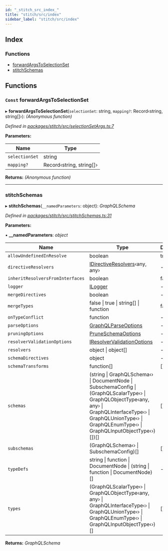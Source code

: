 ```yaml
---
id: "_stitch_src_index_"
title: "stitch/src/index"
sidebar_label: "stitch/src/index"
---
```


## Index

### Functions

* [forwardArgsToSelectionSet](_stitch_src_index_.md#const-forwardargstoselectionset)
* [stitchSchemas](_stitch_src_index_.md#stitchschemas)

## Functions

### `Const` forwardArgsToSelectionSet

▸ **forwardArgsToSelectionSet**(`selectionSet`: string, `mapping?`: Record‹string, string[]›): *(Anonymous function)*

*Defined in [packages/stitch/src/selectionSetArgs.ts:7](https://github.com/ardatan/graphql-tools/blob/master/packages/stitch/src/selectionSetArgs.ts#L7)*

**Parameters:**

Name | Type |
------ | ------ |
`selectionSet` | string |
`mapping?` | Record‹string, string[]› |

**Returns:** *(Anonymous function)*

___

###  stitchSchemas

▸ **stitchSchemas**(`__namedParameters`: object): *GraphQLSchema*

*Defined in [packages/stitch/src/stitchSchemas.ts:31](https://github.com/ardatan/graphql-tools/blob/master/packages/stitch/src/stitchSchemas.ts#L31)*

**Parameters:**

▪ **__namedParameters**: *object*

Name | Type | Default |
------ | ------ | ------ |
`allowUndefinedInResolve` | boolean | true |
`directiveResolvers` | [IDirectiveResolvers](../interfaces/_utils_src_index_.idirectiveresolvers.md)‹any, any› | - |
`inheritResolversFromInterfaces` | boolean | false |
`logger` | [ILogger](../interfaces/_schema_src_index_.ilogger.md) | - |
`mergeDirectives` | boolean | - |
`mergeTypes` | false &#124; true &#124; string[] &#124; function | false |
`onTypeConflict` | function | - |
`parseOptions` | [GraphQLParseOptions](../interfaces/_utils_src_index_.graphqlparseoptions.md) | - |
`pruningOptions` | [PruneSchemaOptions](../interfaces/_utils_src_index_.pruneschemaoptions.md) | - |
`resolverValidationOptions` | [IResolverValidationOptions](../interfaces/_utils_src_index_.iresolvervalidationoptions.md) | - |
`resolvers` | object &#124; object[] | - |
`schemaDirectives` | object | - |
`schemaTransforms` | function[] | [] |
`schemas` | (string &#124; GraphQLSchema‹› &#124; DocumentNode &#124; SubschemaConfig &#124; (GraphQLScalarType‹› &#124; GraphQLObjectType‹any, any› &#124; GraphQLInterfaceType‹› &#124; GraphQLUnionType‹› &#124; GraphQLEnumType‹› &#124; GraphQLInputObjectType‹›)[])[] | [] |
`subschemas` | (GraphQLSchema‹› &#124; SubschemaConfig)[] | [] |
`typeDefs` | string &#124; function &#124; DocumentNode &#124; (string &#124; function &#124; DocumentNode)[] | - |
`types` | (GraphQLScalarType‹› &#124; GraphQLObjectType‹any, any› &#124; GraphQLInterfaceType‹› &#124; GraphQLUnionType‹› &#124; GraphQLEnumType‹› &#124; GraphQLInputObjectType‹›)[] | [] |

**Returns:** *GraphQLSchema*
